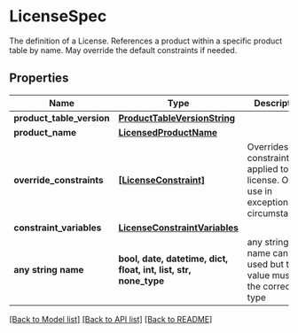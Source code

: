 # LicenseSpec

The definition of a License. References a product within a specific product table by name. May override the default constraints if needed. 

## Properties
Name | Type | Description | Notes
------------ | ------------- | ------------- | -------------
**product_table_version** | [**ProductTableVersionString**](ProductTableVersionString.md) |  | 
**product_name** | [**LicensedProductName**](LicensedProductName.md) |  | 
**override_constraints** | [**[LicenseConstraint]**](LicenseConstraint.md) | Overrides for constraints applied to this license. Only use in exceptional circumstances.  | [optional] 
**constraint_variables** | [**LicenseConstraintVariables**](LicenseConstraintVariables.md) |  | [optional] 
**any string name** | **bool, date, datetime, dict, float, int, list, str, none_type** | any string name can be used but the value must be the correct type | [optional]

[[Back to Model list]](../README.md#documentation-for-models) [[Back to API list]](../README.md#documentation-for-api-endpoints) [[Back to README]](../README.md)



